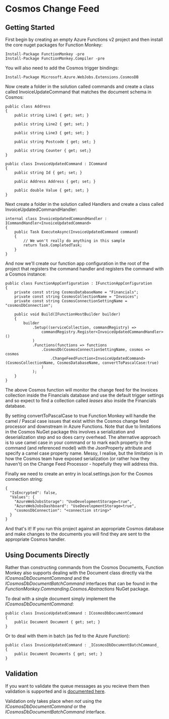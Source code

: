 # Cosmos Change Feed

## Getting Started

First begin by creating an empty Azure Functions v2 project and then install the core nuget packages for Function Monkey:

    Install-Package FunctionMonkey -pre
    Install-Package FunctionMonkey.Compiler -pre

You will also need to add the Cosmos trigger bindings:

    Install-Package Microsoft.Azure.WebJobs.Extensions.CosmosDB

Now create a folder in the solution called commands and create a class called InvoiceUpdateCommand that matches the document schema in Cosmos:

    public class Address
    {
        public string Line1 { get; set; }

        public string Line2 { get; set; }

        public string Line3 { get; set; }

        public string Postcode { get; set; }

        public string Counter { get; set;}
    }

    public class InvoiceUpdatedCommand : ICommand
    {
        public string Id { get; set; }

        public Address Address { get; set; }

        public double Value { get; set; }
    }

Next create a folder in the solution called Handlers and create a class called InvoiceUpdatedCommandHandler:

    internal class InvoiceUpdatedCommandHandler : ICommandHandler<InvoiceUpdatedCommand>
    {
        public Task ExecuteAsync(InvoiceUpdatedCommand command)
        {
            // We won't really do anything in this sample
            return Task.CompletedTask;
        }
    }

And now we'll create our function app configuration in the root of the project that registers the command handler and registers the command with a Cosmos instance:

    public class FunctionAppConfiguration : IFunctionAppConfiguration
    {
        private const string CosmosDatabaseName = "Financials";
        private const string CosmosCollectionName = "Invoices";
        private const string CosmosConnectionSettingName = "cosmosDbConnection";

        public void Build(IFunctionHostBuilder builder)
        {
            builder
                .Setup((serviceCollection, commandRegistry) =>
                    commandRegistry.Register<InvoiceUpdatedCommandHandler>()
                )
                .Functions(functions => functions
                    .CosmosDb(CosmosConnectionSettingName, cosmos => cosmos
                        .ChangeFeedFunction<InvoiceUpdatedCommand>(CosmosCollectionName, CosmosDatabaseName, convertToPascalCase:true)
                    )
                );
        }
    }

The above Cosmos function will monitor the change feed for the Invoices collection inside the Financials database and use the default trigger settings and so expect to find a collection called _leases_ also inside the Financials database.

By setting convertToPascalCase to true Function Monkey will handle the camel / Pascal case issues that exist within the Cosmos change feed processor and downstream in Azure Functions. Note that due to limitations in the Cosmos NuGet package this involves a serialization and deserialization step and so does carry overhead. The alternative approach is to use camel case in your command or to mark each property in the command (and referenced model) with the JsonProperty attribute and specify a camel case property name. Messy, I realise, but the limitation is in how the Cosmos team have exposed serialization (or rather how they haven't) on the Change Feed Processor - hopefully they will address this.

Finally we need to create an entry in local.settings.json for the Cosmos connection string:

    {
      "IsEncrypted": false,
      "Values": {
        "AzureWebJobsStorage": "UseDevelopmentStorage=true",
        "AzureWebJobsDashboard": "UseDevelopmentStorage=true",
        "cosmosDbConnection": "<connection string>" 
      }
    }

And that's it! If you run this project against an appropriate Cosmos database and make changes to the documents you will find they are sent to the appropriate Cosmos handler.

## Using Documents Directly

Rather than constructing commands from the Cosmos Documents, Function Monkey also supports dealing with the Document class directly via the _ICosmosDbDocumentCommand_ and the _ICosmosDbDocumentBatchCommand_ interfaces that can be found in the _FunctionMonkey.Commanding.Cosmos.Abstractions_ NuGet package.

To deal with a single document simply implement the _ICosmosDbDocumentCommand_:

    public class InvoiceUpdatedCommand : ICosmosDbDocumentCommand
    {
        public Document Document { get; set; }
    }

Or to deal with them in batch (as fed to the Azure Function):

    public class InvoiceUpdatedCommand : _ICosmosDbDocumentBatchCommand_
    {
        public Document Documents { get; set; }
    } 

## Validation

If you want to validate the queue messages as you recieve them then validation is supported and is [documented here](/crosscutting/validation.html).

Validation only takes place when *not* using the _ICosmosDbDocumentCommand_ or the _ICosmosDbDocumentBatchCommand_ interface.